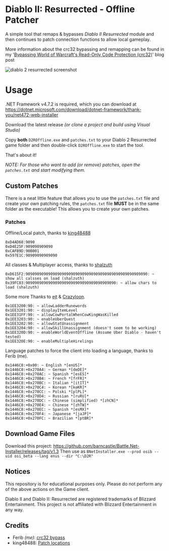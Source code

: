 # Diablo II: Resurrected - Offline Patcher

A simple tool that remaps & bypasses *Diablo II Resurrected* module and then continues to patch connection functions to allow local gameplay. 

More information about the crc32 bypassing and remapping can be found in my '[Bypassing World of Warcraft's Read-Only Code Protection (crc32)](https://ferib.dev/blog.php?l=post/Bypassing_World_of_Warcraft_Crc32_Integrity_Checks)' blog post

![diablo 2 resurrected screenshot](https://github.com/ferib/D2R-Offline/blob/master/img/weird_group_flex.jpg?raw=true)

# Usage

.NET Framework v4.7.2 is required, which you can download at https://dotnet.microsoft.com/download/dotnet-framework/thank-you/net472-web-installer

Download the latest release *(or clone a project and build using Visual Studio)*

Copy **both** `D2ROffline.exe` and `patches.txt` to your Diablo 2 Resurrected game folder and then double-click `D2ROffline.exe` to start the tool.

That's about it!

*NOTE: For those who want to add (or remove) patches, open the `patches.txt` and start modifying them.*

## Custom Patches

There is a neat little feature that allows you to use the `patches.txt` file and create your own patching rules, the `patches.txt` file **MUST** be in the same folder as the executable!
This allows you to create your own patches.

### Patches

Offline/Local patch, thanks to [king48488](https://www.ownedcore.com/forums/diablo-2-resurrected/diablo-2-resurrected-bots-programs/940315-some-basic-offsets-let-you-play-offline.html)
```
0xD4AD68:9090
0xD4E25F:909090909090
0xCAFB9D:90B001
0x597E1C:90909090909090
```

All classes & Multiplayer access, thanks to [shalzuth]()
```
0xD615F2:909090909090909090909090909090909090909090909090909090: ~ show all calsses on load (shalzuth)
0x39FC03:9090909090909090909090909090909090909090: ~ allow chars to load (shalzuth)
```

Some more
Thanks to [ejt](https://www.ownedcore.com/forums/diablo-2-resurrected/diablo-2-resurrected-bots-programs/940906-0-1-62115-offsets.html) & [Crazyloon](https://www.ownedcore.com/forums/diablo-2-resurrected/diablo-2-resurrected-bots-programs/940906-0-1-62115-offsets.html).
```
0x1EE3200:90: ~ allowLadderRunewords
0x1EE3201:90: ~ displayItemLevel
0x1EE31FF:90: ~ allowCowPortalWhenCowKingWasKilled
0x1EE3203:90: ~ enableUberQuest
0x1EE3202:90: ~ allowStatUnassignment
0x1EE3204:90: ~ allowSkillUnassignment (doesn't seem to be working)
0x1EE320D:90: ~ enableWorldEventOffline (Assume Uber Diablo - haven't tested)
0x1EE320E:90: ~ enableMultipleHirelings
```

Language patches to force the client into loading a language, thanks to Ferib (me).
```
0x1446C8:+0x00: ~ English *[enUS]*
0x1446C8:+0x270A4: ~ German *[deDE]*
0x1446C8:+0x270AC: ~ Spanish *[esES]*
0x1446C8:+0x270B4: ~ French *[frFR]*
0x1446C8:+0x270BC: ~ Italian *[itIT]*
0x1446C8:+0x270C4: ~ Korean *[koKR]*
0x1446C8:+0x270CC: ~ Polski *[plPL]*
0x1446C8:+0x270D4: ~ Russian *[ruRU]*
0x1446C8:+0x270DC: ~ Chinese (simplified) *[zhCN]*
0x1446C8:+0x270E4: ~ Chinese *[zhTW]*
0x1446C8:+0x270EC: ~ Spanish *[esMX]*
0x1446C8:+0x270F4: ~ Japanese *[jaJP]*
0x1446C8:+0x270FC: ~ Brazilian *[ptBR]*
```

## Download Game Files

Download this project: https://github.com/barncastle/Battle.Net-Installer/releases/tag/v1.3
Then use as `BNetInstaller.exe --prod osib --uid osi_beta --lang enus --dir "C:\D2R"`

## Notices
This repository is for educational purposes only. 
Please do not perform any of the above actions on the Game client.

Diablo II and Diablo II: Resurrected are registered trademarks of Blizzard Entertainment. 
This project is not affiliated with Blizzard Entertainment in any way.


## Credits
 - Ferib *(me)*: [crc32 bypass](https://ferib.dev/blog.php?l=post/Bypassing_World_of_Warcraft_Crc32_Integrity_Checks)
 - king48488: [Patch locations](https://www.ownedcore.com/forums/diablo-2-resurrected/diablo-2-resurrected-bots-programs/940315-some-basic-offsets-let-you-play-offline.html)
